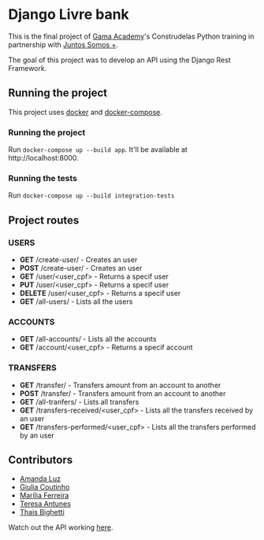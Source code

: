 # Django Livre bank

This is the final project of [Gama Academy](https://www.gama.academy/)'s  Construdelas Python training in partnership with [Juntos Somos +](https://www.juntossomosmais.com.br/).

The goal of this project was to develop an API using the Django Rest Framework.

## Running the project

This project uses [docker](https://www.docker.com/) and [docker-compose](https://docs.docker.com/compose/).

### Running the project

Run ```docker-compose up --build app```. It'll be available at http://localhost:8000.

### Running the tests

Run ```docker-compose up --build integration-tests```

## Project routes

### USERS

- **GET** /create-user/ - Creates an user
- **POST** /create-user/ - Creates an user
- **GET** /user/<user_cpf> - Returns a specif user
- **PUT** /user/<user_cpf> - Returns a specif user
- **DELETE** /user/<user_cpf> - Returns a specif user
- **GET** /all-users/ - Lists all the users

### ACCOUNTS

- **GET** /all-accounts/ - Lists all the accounts
- **GET** /account/<user_cpf> - Returns a specif account

### TRANSFERS

- **GET** /transfer/ - Transfers amount from an account to another
- **POST** /transfer/ - Transfers amount from an account to another
- **GET** /all-tranfers/ - Lists all transfers
- **GET** /transfers-received/<user_cpf> - Lists all the transfers received by an user
- **GET** /transfers-performed/<user_cpf> - Lists all the transfers performed by an user

## Contributors
- [Amanda Luz](https://github.com/AmanddaLuz)
- [Giulia Coutinho]()
- [Marília Ferreira](https://github.com/miachafer)
- [Teresa Antunes](https://github.com/teresantns)
- [Thais Bighetti](https://github.com/thaisbighetti)
 
 Watch out the API working [here](https://youtu.be/geU1rco1OHY).